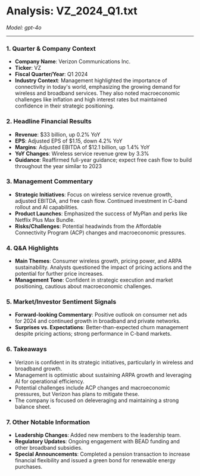 # Analysis: VZ_2024_Q1.txt

*Model: gpt-4o*

---

### 1. Quarter & Company Context
- **Company Name**: Verizon Communications Inc.
- **Ticker**: VZ
- **Fiscal Quarter/Year**: Q1 2024
- **Industry Context**: Management highlighted the importance of connectivity in today's world, emphasizing the growing demand for wireless and broadband services. They also noted macroeconomic challenges like inflation and high interest rates but maintained confidence in their strategic positioning.

### 2. Headline Financial Results
- **Revenue**: $33 billion, up 0.2% YoY
- **EPS**: Adjusted EPS of $1.15, down 4.2% YoY
- **Margins**: Adjusted EBITDA of $12.1 billion, up 1.4% YoY
- **YoY Changes**: Wireless service revenue grew by 3.3%
- **Guidance**: Reaffirmed full-year guidance; expect free cash flow to build throughout the year similar to 2023

### 3. Management Commentary
- **Strategic Initiatives**: Focus on wireless service revenue growth, adjusted EBITDA, and free cash flow. Continued investment in C-band rollout and AI capabilities.
- **Product Launches**: Emphasized the success of MyPlan and perks like Netflix Plus Max Bundle.
- **Risks/Challenges**: Potential headwinds from the Affordable Connectivity Program (ACP) changes and macroeconomic pressures.

### 4. Q&A Highlights
- **Main Themes**: Consumer wireless growth, pricing power, and ARPA sustainability. Analysts questioned the impact of pricing actions and the potential for further price increases.
- **Management Tone**: Confident in strategic execution and market positioning, cautious about macroeconomic challenges.

### 5. Market/Investor Sentiment Signals
- **Forward-looking Commentary**: Positive outlook on consumer net ads for 2024 and continued growth in broadband and private networks.
- **Surprises vs. Expectations**: Better-than-expected churn management despite pricing actions; strong performance in C-band markets.

### 6. Takeaways
- Verizon is confident in its strategic initiatives, particularly in wireless and broadband growth.
- Management is optimistic about sustaining ARPA growth and leveraging AI for operational efficiency.
- Potential challenges include ACP changes and macroeconomic pressures, but Verizon has plans to mitigate these.
- The company is focused on deleveraging and maintaining a strong balance sheet.

### 7. Other Notable Information
- **Leadership Changes**: Added new members to the leadership team.
- **Regulatory Updates**: Ongoing engagement with BEAD funding and other broadband subsidies.
- **Special Announcements**: Completed a pension transaction to increase financial flexibility and issued a green bond for renewable energy purchases.